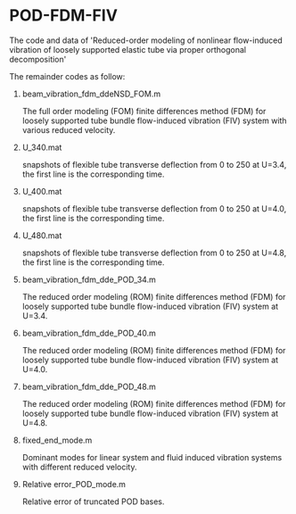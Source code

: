 # POD-FDM-FIV
The code and data of 'Reduced-order modeling of nonlinear flow-induced vibration of loosely supported elastic tube via proper orthogonal decomposition'

The remainder codes as follow:
1. beam_vibration_fdm_ddeNSD_FOM.m
   
   The full order modeling (FOM) finite differences method (FDM) for loosely supported tube bundle flow-induced vibration (FIV) system with various reduced velocity.
   
2. U_340.mat
   
   snapshots of flexible tube transverse deflection from 0 to 250 at U=3.4, the first line is the corresponding time.
   
3. U_400.mat
   
   snapshots of flexible tube transverse deflection from 0 to 250 at U=4.0, the first line is the corresponding time.
   
4. U_480.mat
   
   snapshots of flexible tube transverse deflection from 0 to 250 at U=4.8, the first line is the corresponding time.
   
5. beam_vibration_fdm_dde_POD_34.m
   
   The reduced order modeling (ROM) finite differences method (FDM) for loosely supported tube bundle flow-induced vibration (FIV) system at U=3.4.
   
6. beam_vibration_fdm_dde_POD_40.m
   
   The reduced order modeling (ROM) finite differences method (FDM) for loosely supported tube bundle flow-induced vibration (FIV) system at U=4.0.
   
7. beam_vibration_fdm_dde_POD_48.m
   
   The reduced order modeling (ROM) finite differences method (FDM) for loosely supported tube bundle flow-induced vibration (FIV) system at U=4.8.
   
8. fixed_end_mode.m
   
   Dominant modes for linear system and fluid induced vibration systems with different reduced velocity.
   
9. Relative error_POD_mode.m
   
   Relative error of truncated POD bases.
